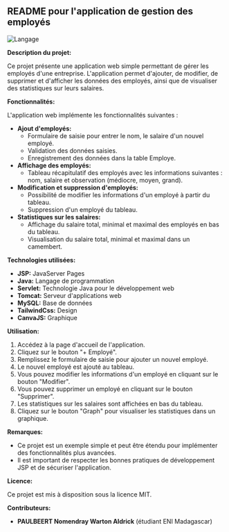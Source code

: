 ## README pour l'application de gestion des employés
![Langage](https://img.shields.io/badge/Langage-JSP-brown)

**Description du projet:**

Ce projet présente une application web simple permettant de gérer les employés d'une entreprise. L'application permet d'ajouter, de modifier, de supprimer et d'afficher les données des employés, ainsi que de visualiser des statistiques sur leurs salaires.

**Fonctionnalités:**

L'application web implémente les fonctionnalités suivantes :

* **Ajout d'employés:**
    - Formulaire de saisie pour entrer le nom, le salaire d'un nouvel employé.
    - Validation des données saisies.
    - Enregistrement des données dans la table Employe.
* **Affichage des employés:**
    - Tableau récapitulatif des employés avec les informations suivantes : nom, salaire et observation (médiocre, moyen, grand).
* **Modification et suppression d'employés:**
    - Possibilité de modifier les informations d'un employé à partir du tableau.
    - Suppression d'un employé du tableau.
* **Statistiques sur les salaires:**
    - Affichage du salaire total, minimal et maximal des employés en bas du tableau.
    - Visualisation du salaire total, minimal et maximal dans un camembert.

**Technologies utilisées:**

* **JSP:** JavaServer Pages
* **Java:** Langage de programmation
* **Servlet:** Technologie Java pour le développement web
* **Tomcat:** Serveur d'applications web
* **MySQL:** Base de données
* **TailwindCss:** Design
* **CanvaJS:** Graphique


**Utilisation:**

1. Accédez à la page d'accueil de l'application.
2. Cliquez sur le bouton "+ Employé".
3. Remplissez le formulaire de saisie pour ajouter un nouvel employé.
4. Le nouvel employé est ajouté au tableau.
5. Vous pouvez modifier les informations d'un employé en cliquant sur le bouton "Modifier".
6. Vous pouvez supprimer un employé en cliquant sur le bouton "Supprimer".
7. Les statistiques sur les salaires sont affichées en bas du tableau.
8. Cliquez sur le bouton "Graph" pour visualiser les statistiques dans un graphique.

**Remarques:**

* Ce projet est un exemple simple et peut être étendu pour implémenter des fonctionnalités plus avancées.
* Il est important de respecter les bonnes pratiques de développement JSP et de sécuriser l'application.

**Licence:**

Ce projet est mis à disposition sous la licence MIT.

**Contributeurs:**

* **PAULBEERT Nomendray Warton Aldrick** (étudiant ENI Madagascar)

